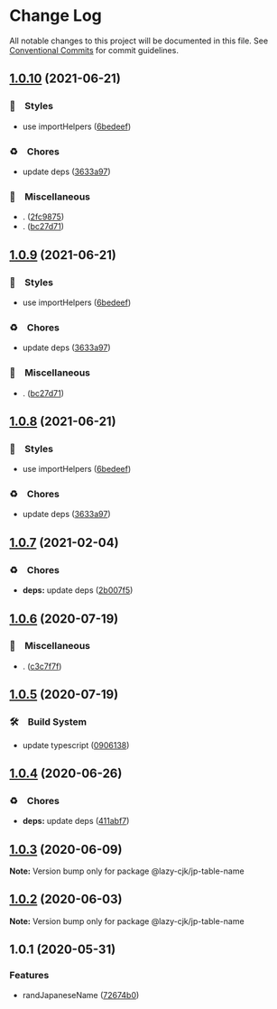 # Change Log

All notable changes to this project will be documented in this file.
See [Conventional Commits](https://conventionalcommits.org) for commit guidelines.

## [1.0.10](https://github.com/bluelovers/ws-regexp/compare/@lazy-cjk/jp-table-name@1.0.7...@lazy-cjk/jp-table-name@1.0.10) (2021-06-21)


### 💎　Styles

* use importHelpers ([6bedeef](https://github.com/bluelovers/ws-regexp/commit/6bedeefcb325c049cbdfaf3ba3fc3afa7140893d))


### ♻️　Chores

* update deps ([3633a97](https://github.com/bluelovers/ws-regexp/commit/3633a97e8014049c163d860dc07d3a5e0d02416f))


### 🔖　Miscellaneous

* . ([2fc9875](https://github.com/bluelovers/ws-regexp/commit/2fc9875ea48136c70e1dee845d4e1b14eca184a9))
* . ([bc27d71](https://github.com/bluelovers/ws-regexp/commit/bc27d71024cd06e308b59ba93b08dec6d074996b))





## [1.0.9](https://github.com/bluelovers/ws-regexp/compare/@lazy-cjk/jp-table-name@1.0.7...@lazy-cjk/jp-table-name@1.0.9) (2021-06-21)


### 💎　Styles

* use importHelpers ([6bedeef](https://github.com/bluelovers/ws-regexp/commit/6bedeefcb325c049cbdfaf3ba3fc3afa7140893d))


### ♻️　Chores

* update deps ([3633a97](https://github.com/bluelovers/ws-regexp/commit/3633a97e8014049c163d860dc07d3a5e0d02416f))


### 🔖　Miscellaneous

* . ([bc27d71](https://github.com/bluelovers/ws-regexp/commit/bc27d71024cd06e308b59ba93b08dec6d074996b))





## [1.0.8](https://github.com/bluelovers/ws-regexp/compare/@lazy-cjk/jp-table-name@1.0.7...@lazy-cjk/jp-table-name@1.0.8) (2021-06-21)


### 💎　Styles

* use importHelpers ([6bedeef](https://github.com/bluelovers/ws-regexp/commit/6bedeefcb325c049cbdfaf3ba3fc3afa7140893d))


### ♻️　Chores

* update deps ([3633a97](https://github.com/bluelovers/ws-regexp/commit/3633a97e8014049c163d860dc07d3a5e0d02416f))





## [1.0.7](https://github.com/bluelovers/ws-regexp/compare/@lazy-cjk/jp-table-name@1.0.6...@lazy-cjk/jp-table-name@1.0.7) (2021-02-04)


### ♻️　Chores

* **deps:** update deps ([2b007f5](https://github.com/bluelovers/ws-regexp/commit/2b007f51e17090a6a65297437efa5873ee4bde9f))





## [1.0.6](https://github.com/bluelovers/ws-regexp/compare/@lazy-cjk/jp-table-name@1.0.5...@lazy-cjk/jp-table-name@1.0.6) (2020-07-19)


### 🔖　Miscellaneous

* . ([c3c7f7f](https://github.com/bluelovers/ws-regexp/commit/c3c7f7fc30adc9cd3fc116cc5cf11a0cc0911e16))





## [1.0.5](https://github.com/bluelovers/ws-regexp/compare/@lazy-cjk/jp-table-name@1.0.4...@lazy-cjk/jp-table-name@1.0.5) (2020-07-19)


### 🛠　Build System

* update typescript ([0906138](https://github.com/bluelovers/ws-regexp/commit/09061382af8b98173cadd92adf736d744c74575d))





## [1.0.4](https://github.com/bluelovers/ws-regexp/compare/@lazy-cjk/jp-table-name@1.0.3...@lazy-cjk/jp-table-name@1.0.4) (2020-06-26)


### ♻️　Chores

* **deps:** update deps ([411abf7](https://github.com/bluelovers/ws-regexp/commit/411abf7f7785e2692d74808bd8f17597dc0a97c6))





## [1.0.3](https://github.com/bluelovers/ws-regexp/compare/@lazy-cjk/jp-table-name@1.0.2...@lazy-cjk/jp-table-name@1.0.3) (2020-06-09)

**Note:** Version bump only for package @lazy-cjk/jp-table-name





## [1.0.2](https://github.com/bluelovers/ws-regexp/compare/@lazy-cjk/jp-table-name@1.0.1...@lazy-cjk/jp-table-name@1.0.2) (2020-06-03)

**Note:** Version bump only for package @lazy-cjk/jp-table-name





## 1.0.1 (2020-05-31)


### Features

* randJapaneseName ([72674b0](https://github.com/bluelovers/ws-regexp/commit/72674b05e12f3363dc8db9854767ae032f22e212))
